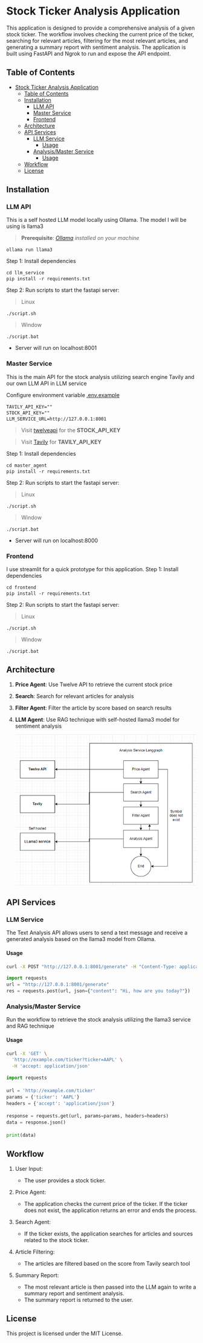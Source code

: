 # Stock Ticker Analysis Application
This application is designed to provide a comprehensive analysis of a given stock ticker. The workflow involves checking the current price of the ticker, searching for relevant articles, filtering for the most relevant articles, and generating a summary report with sentiment analysis. The application is built using FastAPI and Ngrok to run and expose the API endpoint.

## Table of Contents
- [Stock Ticker Analysis Application](#stock-ticker-analysis-application)
  - [Table of Contents](#table-of-contents)
  - [Installation](#installation)
    - [LLM API](#llm-api)
    - [Master Service](#master-service)
    - [Frontend](#frontend)
  - [Architecture](#architecture)
  - [API Services](#api-services)
    - [LLM Service](#llm-service)
      - [Usage](#usage)
    - [Analysis/Master Service](#analysismaster-service)
      - [Usage](#usage-1)
  - [Workflow](#workflow)
  - [License](#license)

## Installation
### LLM API
This is a self hosted LLM model locally using Ollama. The model I will be using is llama3
> **Prerequisite**: *[Ollama](https://ollama.com/) installed on your machine*
```
ollama run llama3
```
Step 1: Install dependencies
```
cd llm_service
pip install -r requirements.txt
```

Step 2: Run scripts to start the fastapi server:
> Linux
```
./script.sh
```

> Window
```
./script.bat
```
* Server will run on localhost:8001

### Master Service
This is the main API for the stock analysis utilizing search engine Tavily and our own LLM API in LLM service

Configure environment variable [.env.example](.env.example)
```
TAVILY_API_KEY=""
STOCK_API_KEY=""
LLM_SERVICE_URL=http://127.0.0.1:8001
```
> Visit [twelveapi](https://twelvedata.com/) for the **STOCK_API_KEY**

> Visit [Tavily](https://tavily.com/) for **TAVILY_API_KEY**
> 
Step 1: Install dependencies
```
cd master_agent
pip install -r requirements.txt
```
Step 2: Run scripts to start the fastapi server:
> Linux
```
./script.sh
```

> Window
```
./script.bat
```
* Server will run on localhost:8000

### Frontend
I use streamlit for a quick prototype for this application.
Step 1: Install dependencies
```
cd frontend
pip install -r requirements.txt
```
Step 2: Run scripts to start the fastapi server:
> Linux
```
./script.sh
```

> Window
```
./script.bat
```

## Architecture
1. **Price Agent**: Use Twelve API to retrieve the current stock price
2. **Search**: Search for relevant articles for analysis
3. **Filter Agent**: Filter the article by score based on search results
4. **LLM Agent**: Use RAG technique with self-hosted llama3 model for sentiment analysis

   <img src="/documents/architecture.png"/>

## API Services
### LLM Service
The Text Analysis API allows users to send a text message and receive a generated analysis based on the llama3 model from Ollama.
#### Usage
```bash
curl -X POST "http://127.0.0.1:8001/generate" -H "Content-Type: application/json" -d '{"content": "Analyze this text"}'
```
```python
import requests
url = "http://127.0.0.1:8001/generate"
res = requests.post(url, json={"content": "Hi, how are you today?"})
```
### Analysis/Master Service
Run the workflow to retrieve the stock analysis utilizing the llama3 service and RAG technique

#### Usage
```bash
curl -X 'GET' \
  'http://example.com/ticker?ticker=AAPL' \
  -H 'accept: application/json'
```
```python
import requests

url = 'http://example.com/ticker'
params = {'ticker': 'AAPL'}
headers = {'accept': 'application/json'}

response = requests.get(url, params=params, headers=headers)
data = response.json()

print(data)
```

## Workflow
1. User Input:
    * The user provides a stock ticker.
2. Price Agent:
   * The application checks the current price of the ticker.
If the ticker does not exist, the application returns an error and ends the process.

3. Search Agent:
    * If the ticker exists, the application searches for articles and sources related to the stock ticker.

4. Article Filtering:
   * The articles are filtered based on the score from Tavily search tool
  
5. Summary Report:
   * The most relevant article is then passed into the LLM again to write a summary report and sentiment analysis.
   * The summary report is returned to the user.

## License
This project is licensed under the MIT License.